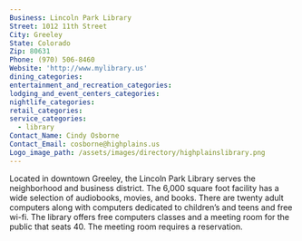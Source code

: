 ```yaml
---
Business: Lincoln Park Library
Street: 1012 11th Street
City: Greeley
State: Colorado
Zip: 80631
Phone: (970) 506-8460
Website: 'http://www.mylibrary.us'
dining_categories:
entertainment_and_recreation_categories:
lodging_and_event_centers_categories:
nightlife_categories:
retail_categories:
service_categories:
  - library
Contact_Name: Cindy Osborne
Contact_Email: cosborne@highplains.us
Logo_image_path: /assets/images/directory/highplainslibrary.png
---
```



Located in downtown Greeley, the Lincoln Park Library serves the neighborhood and business district. The 6,000 square foot facility has a wide selection of audiobooks, movies, and books. There are twenty adult computers along with computers dedicated to children’s and teens and free wi-fi. The library offers free computers classes and a meeting room for the public that seats 40. The meeting room requires a reservation.